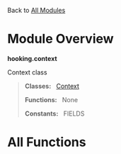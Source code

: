 Back to [All Modules](https://github.com/pyrustic/hooking/blob/master/docs/modules/README.md#readme)

# Module Overview

**hooking.context**
 
Context class

> **Classes:** &nbsp; [Context](https://github.com/pyrustic/hooking/blob/master/docs/modules/content/hooking.context/content/classes/Context.md#class-context)
>
> **Functions:** &nbsp; None
>
> **Constants:** &nbsp; FIELDS

# All Functions




